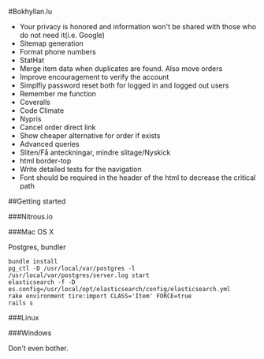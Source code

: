 #Bokhyllan.lu

* Your privacy is honored and information won't be shared with those who do not need it(i.e. Google)
* Sitemap generation
* Format phone numbers
* StatHat
* Merge item data when duplicates are found. Also move orders
* Improve encouragement to verify the account
* Simplfiy password reset both for logged in and logged out users
* Remember me function
* Coveralls
* Code Climate
* Nypris
* Cancel order direct link
* Show cheaper alternative for order if exists
* Advanced queries
* Sliten/Få anteckningar, mindre slitage/Nyskick
* html border-top
* Write detailed tests for the navigation
* Font should be required in the header of the html to decrease the critical path

##Getting started

###Nitrous.io

###Mac OS X

Postgres, bundler

    bundle install
    pg_ctl -D /usr/local/var/postgres -l /usr/local/var/postgres/server.log start
    elasticsearch -f -D es.config=/usr/local/opt/elasticsearch/config/elasticsearch.yml
    rake environment tire:import CLASS='Item' FORCE=true
    rails s

###Linux

###Windows

Don't even bother.
